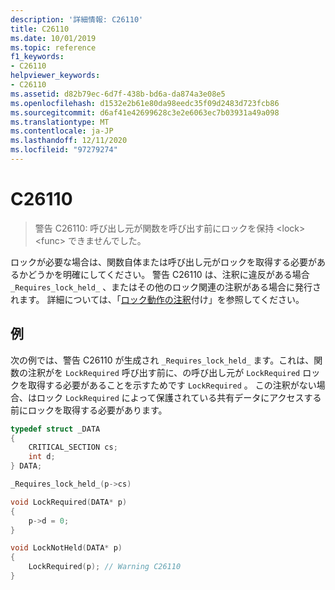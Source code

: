 ```yaml
---
description: '詳細情報: C26110'
title: C26110
ms.date: 10/01/2019
ms.topic: reference
f1_keywords:
- C26110
helpviewer_keywords:
- C26110
ms.assetid: d82b79ec-6d7f-438b-bd6a-da874a3e08e5
ms.openlocfilehash: d1532e2b61e80da98eedc35f09d2483d723fcb86
ms.sourcegitcommit: d6af41e42699628c3e2e6063ec7b03931a49a098
ms.translationtype: MT
ms.contentlocale: ja-JP
ms.lasthandoff: 12/11/2020
ms.locfileid: "97279274"
---
```

# <a name="c26110"></a>C26110

> 警告 C26110: 呼び出し元が関数を呼び出す前にロックを保持 \<lock> \<func> できませんでした。

ロックが必要な場合は、関数自体または呼び出し元がロックを取得する必要があるかどうかを明確にしてください。 警告 C26110 は、注釈に違反がある場合 `_Requires_lock_held_` 、またはその他のロック関連の注釈がある場合に発行されます。 詳細については、「[ロック動作の注釈](annotating-locking-behavior.md)付け」を参照してください。

## <a name="example"></a>例

次の例では、警告 C26110 が生成され `_Requires_lock_held_` ます。これは、関数の注釈がを `LockRequired` 呼び出す前に、の呼び出し元が `LockRequired` ロックを取得する必要があることを示すためです `LockRequired` 。 この注釈がない場合、はロック `LockRequired` によって保護されている共有データにアクセスする前にロックを取得する必要があります。

```cpp
typedef struct _DATA
{
    CRITICAL_SECTION cs;
    int d;
} DATA;

_Requires_lock_held_(p->cs)

void LockRequired(DATA* p)
{
    p->d = 0;
}

void LockNotHeld(DATA* p)
{
    LockRequired(p); // Warning C26110
}
```
